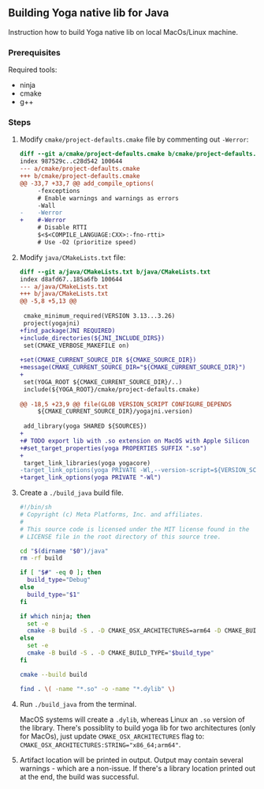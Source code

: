 ## Building Yoga native lib for Java
Instruction how to build Yoga native lib on local MacOs/Linux machine.

### Prerequisites
Required tools:
* ninja
* cmake
* g++

### Steps

1. Modify `cmake/project-defaults.cmake` file by commenting out `-Werror`:

    ```diff
    diff --git a/cmake/project-defaults.cmake b/cmake/project-defaults.cmake
    index 987529c..c28d542 100644
    --- a/cmake/project-defaults.cmake
    +++ b/cmake/project-defaults.cmake
    @@ -33,7 +33,7 @@ add_compile_options(
         -fexceptions
         # Enable warnings and warnings as errors
         -Wall
    -    -Werror
    +    #-Werror
         # Disable RTTI
         $<$<COMPILE_LANGUAGE:CXX>:-fno-rtti>
         # Use -O2 (prioritize speed)
    ```
2. Modify `java/CMakeLists.txt` file:

    ```diff
    diff --git a/java/CMakeLists.txt b/java/CMakeLists.txt
    index d8afd67..185a6fb 100644
    --- a/java/CMakeLists.txt
    +++ b/java/CMakeLists.txt
    @@ -5,8 +5,13 @@
     
     cmake_minimum_required(VERSION 3.13...3.26)
     project(yogajni)
    +find_package(JNI REQUIRED)
    +include_directories(${JNI_INCLUDE_DIRS})
     set(CMAKE_VERBOSE_MAKEFILE on)
     
    +set(CMAKE_CURRENT_SOURCE_DIR ${CMAKE_SOURCE_DIR})
    +message(CMAKE_CURRENT_SOURCE_DIR="${CMAKE_CURRENT_SOURCE_DIR}")
    +
     set(YOGA_ROOT ${CMAKE_CURRENT_SOURCE_DIR}/..)
     include(${YOGA_ROOT}/cmake/project-defaults.cmake)
     
    @@ -18,5 +23,9 @@ file(GLOB VERSION_SCRIPT CONFIGURE_DEPENDS
         ${CMAKE_CURRENT_SOURCE_DIR}/yogajni.version)
     
     add_library(yoga SHARED ${SOURCES})
    +
    +# TODO export lib with .so extension on MacOS with Apple Silicon
    +#set_target_properties(yoga PROPERTIES SUFFIX ".so")
    +
     target_link_libraries(yoga yogacore)
    -target_link_options(yoga PRIVATE -Wl,--version-script=${VERSION_SCRIPT})
    +target_link_options(yoga PRIVATE "-Wl")
    ```

3. Create a `./build_java` build file.

    ```bash
    #!/bin/sh
    # Copyright (c) Meta Platforms, Inc. and affiliates.
    #
    # This source code is licensed under the MIT license found in the
    # LICENSE file in the root directory of this source tree.
    
    cd "$(dirname "$0")/java"
    rm -rf build
    
    if [ "$#" -eq 0 ]; then
      build_type="Debug"
    else
      build_type="$1"
    fi
    
    if which ninja; then
      set -e
      cmake -B build -S . -D CMAKE_OSX_ARCHITECTURES=arm64 -D CMAKE_BUILD_TYPE="$build_type" -G Ninja
    else
      set -e
      cmake -B build -S . -D CMAKE_BUILD_TYPE="$build_type"
    fi
    
    cmake --build build
    
    find . \( -name "*.so" -o -name "*.dylib" \)
    
    ```
4. Run `./build_java` from the terminal.

    MacOS systems will create a `.dylib`, whereas Linux an `.so` version of the library. 
    There's possiblity to build yoga lib for two architectures (only for MacOs), just update `CMAKE_OSX_ARCHITECTURES` flag to: `CMAKE_OSX_ARCHITECTURES:STRING="x86_64;arm64"`.

6. Artifact location will be printed in output. Output may contain several warnings - which are a non-issue. If there's a library location printed out at the end, the build was successful.
